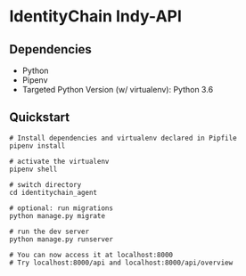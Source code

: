 
# IdentityChain Indy-API

## Dependencies

- Python
- Pipenv
- Targeted Python Version (w/ virtualenv): Python 3.6

## Quickstart
```
# Install dependencies and virtualenv declared in Pipfile
pipenv install

# activate the virtualenv
pipenv shell

# switch directory
cd identitychain_agent

# optional: run migrations
python manage.py migrate

# run the dev server
python manage.py runserver

# You can now access it at localhost:8000
# Try localhost:8000/api and localhost:8000/api/overview
```


